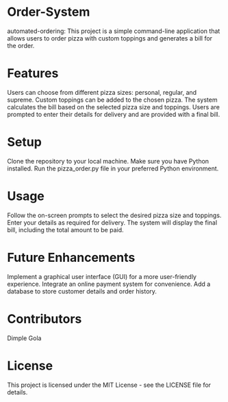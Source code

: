 # Order-System
automated-ordering: 
This project is a simple command-line application that allows users to order pizza with custom toppings and generates a bill for the order.

# Features
Users can choose from different pizza sizes: personal, regular, and supreme.
Custom toppings can be added to the chosen pizza.
The system calculates the bill based on the selected pizza size and toppings.
Users are prompted to enter their details for delivery and are provided with a final bill.

# Setup
Clone the repository to your local machine.
Make sure you have Python installed.
Run the pizza_order.py file in your preferred Python environment.

# Usage
Follow the on-screen prompts to select the desired pizza size and toppings.
Enter your details as required for delivery.
The system will display the final bill, including the total amount to be paid.

# Future Enhancements
Implement a graphical user interface (GUI) for a more user-friendly experience.
Integrate an online payment system for convenience.
Add a database to store customer details and order history.

# Contributors
Dimple Gola

# License
This project is licensed under the MIT License - see the LICENSE file for details.

